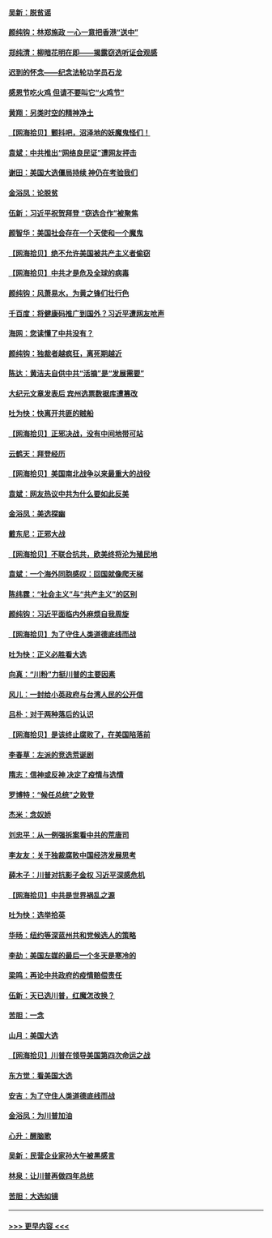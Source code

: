 #### [吴新：脱贫谣](../pages/nsc993/n12580839.md?t=11290302) 
#### [颜纯钩：林郑施政 一心一意把香港“送中”](../pages/nsc993/n12580805.md?t=11290302) 
#### [郑纯清：柳暗花明在即——揭露窃选听证会观感](../pages/nsc993/n12580795.md?t=11290302) 
#### [迟到的怀念——纪念法轮功学员石龙](../pages/nsc993/n12580245.md?t=11290302) 
#### [感恩节吃火鸡  但请不要叫它“火鸡节”](../pages/nsc993/n12580252.md?t=11290302) 
#### [黄翔：另类时空的精神净土](../pages/nsc993/n12578638.md?t=11290302) 
#### [【网海拾贝】颤抖吧，沼泽地的妖魔鬼怪们！](../pages/nsc993/n12578552.md?t=11290302) 
#### [袁斌：中共推出“网络良民证”遭网友抨击](../pages/nsc993/n12578511.md?t=11290302) 
#### [谢田：美国大选僵局持续 神仍在考验我们](../pages/nsc993/n12577432.md?t=11290302) 
#### [金浴凤：论脱贫](../pages/nsc993/n12576386.md?t=11290302) 
#### [伍新：习近平祝贺拜登 “窃选合作”被聚焦](../pages/nsc993/n12576358.md?t=11290302) 
#### [颜智华：美国社会存在一个天使和一个魔鬼](../pages/nsc993/n12574299.md?t=11290302) 
#### [【网海拾贝】绝不允许美国被共产主义者偷窃](../pages/nsc993/n12573396.md?t=11290302) 
#### [【网海拾贝】中共才是危及全球的病毒](../pages/nsc993/n12571204.md?t=11290302) 
#### [颜纯钩：风萧易水，为黄之锋们壮行色](../pages/nsc993/n12571487.md?t=11290302) 
#### [千百度：将健康码推广到国外？习近平遭网友呛声](../pages/nsc993/n12570808.md?t=11290302) 
#### [海网：您读懂了中共没有？](../pages/nsc993/n12570487.md?t=11290302) 
#### [颜纯钩：独裁者越疯狂，离死期越近](../pages/nsc993/n12569055.md?t=11290302) 
#### [陈达：黄洁夫自供中共“活摘”是“发展需要”](../pages/nsc993/n12568541.md?t=11290302) 
#### [大纪元文章发表后 宾州选票数据库遭篡改](../pages/nsc993/n12568105.md?t=11290302) 
#### [吐为快：快离开共匪的贼船](../pages/nsc993/n12568462.md?t=11290302) 
#### [【网海拾贝】正邪决战，没有中间地带可站](../pages/nsc993/n12568439.md?t=11290302) 
#### [云鹤天：拜登经历](../pages/nsc993/n12567294.md?t=11290302) 
#### [【网海拾贝】美国南北战争以来最重大的战役](../pages/nsc993/n12567247.md?t=11290302) 
#### [袁斌：网友热议中共为什么要如此反美](../pages/nsc993/n12567162.md?t=11290302) 
#### [金浴凤：美选探幽](../pages/nsc993/n12567147.md?t=11290302) 
#### [戴东尼：正邪大战](../pages/nsc993/n12567033.md?t=11290302) 
#### [【网海拾贝】不联合抗共，欧美终将沦为殖民地](../pages/nsc993/n12565068.md?t=11290302) 
#### [袁斌：一个海外同胞感叹：回国就像爬天梯](../pages/nsc993/n12564986.md?t=11290302) 
#### [陈纬霆：“社会主义”与“共产主义”的区别](../pages/nsc993/n12562417.md?t=11290302) 
#### [颜纯钩：习近平面临内外麻烦自我周旋](../pages/nsc993/n12563356.md?t=11290302) 
#### [【网海拾贝】为了守住人类道德底线而战](../pages/nsc993/n12562542.md?t=11290302) 
#### [吐为快：正义必胜看大选](../pages/nsc993/n12561967.md?t=11290302) 
#### [向真：“川粉”力挺川普的主要因素](../pages/nsc993/n12560774.md?t=11290302) 
#### [风儿：一封给小英政府与台湾人民的公开信](../pages/nsc993/n12560581.md?t=11290302) 
#### [吕朴：对于两种落后的认识](../pages/nsc993/n12560492.md?t=11290302) 
#### [【网海拾贝】是该终止腐败了，在美国陷落前](../pages/nsc993/n12559936.md?t=11290302) 
#### [李春草：左派的竞选荒诞剧](../pages/nsc993/n12558380.md?t=11290302) 
#### [隋志：信神或反神 决定了疫情与选情](../pages/nsc993/n12558255.md?t=11290302) 
#### [罗博特：“候任总统”之败登](../pages/nsc993/n12558189.md?t=11290302) 
#### [杰米：念奴娇](../pages/nsc993/n12558174.md?t=11290302) 
#### [刘忠平：从一例强拆案看中共的荒唐司](../pages/nsc993/n12558036.md?t=11290302) 
#### [李友友：关于独裁腐败中国经济发展思考](../pages/nsc993/n12558004.md?t=11290302) 
#### [薛木子：川普对抗影子金权 习近平深感危机](../pages/nsc993/n12557342.md?t=11290302) 
#### [【网海拾贝】中共是世界祸乱之源](../pages/nsc993/n12555353.md?t=11290302) 
#### [吐为快：选举拾英](../pages/nsc993/n12555041.md?t=11290302) 
#### [华旸：纽约等深蓝州共和党候选人的策略](../pages/nsc993/n12554309.md?t=11290302) 
#### [李劼：美国左媒的最后一个冬天是寒冷的](../pages/nsc993/n12552947.md?t=11290302) 
#### [梁鸣：再论中共政府的疫情赔偿责任](../pages/nsc993/n12553012.md?t=11290302) 
#### [伍新：天已选川普，红魔怎改换？](../pages/nsc993/n12552970.md?t=11290302) 
#### [苦胆：一念](../pages/nsc993/n12552957.md?t=11290302) 
#### [山月：美国大选](../pages/nsc993/n12552446.md?t=11290302) 
#### [【网海拾贝】川普在领导美国第四次命运之战](../pages/nsc993/n12551973.md?t=11290302) 
#### [东方觉：看美国大选](../pages/nsc993/n12551647.md?t=11290302) 
#### [安吉：为了守住人类道德底线而战](../pages/nsc993/n12551111.md?t=11290302) 
#### [金浴凤：为川普加油](../pages/nsc993/n12551085.md?t=11290302) 
#### [心升：醒脑歌](../pages/nsc993/n12550984.md?t=11290302) 
#### [吴新：民营企业家孙大午被黑感言](../pages/nsc993/n12550656.md?t=11290302) 
#### [林泉：让川普再做四年总统](../pages/nsc993/n12550640.md?t=11290302) 
#### [苦胆：大选如镜](../pages/nsc993/n12550630.md?t=11290302) 

----
#### [ >>> 更早内容 <<< ](../indexes/nsc993-earlier.md)
